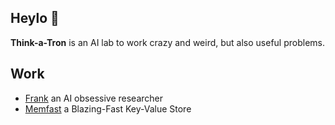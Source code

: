 ## Heylo 👋
**Think-a-Tron** is an AI lab to work crazy and weird, but also useful problems.

## Work
* [Frank](https://github.com/Think-a-Tron/Frank) an AI obsessive researcher
* [Memfast](https://github.com/Think-a-Tron/Memfast) a Blazing-Fast Key-Value Store
